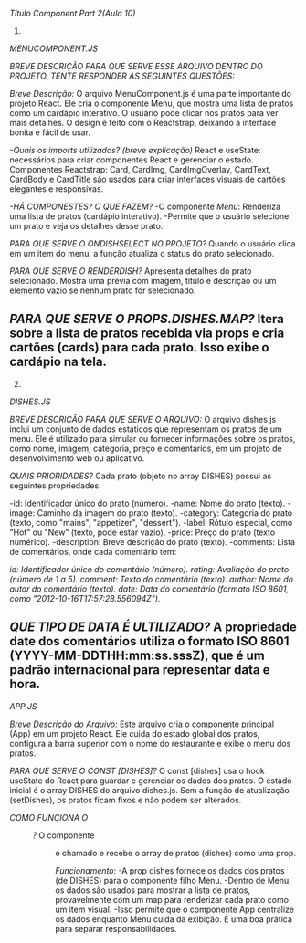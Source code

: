 *Título Component Part 2(Aula 10)*

1. 
*MENUCOMPONENT.JS*

*BREVE DESCRIÇÃO PARA QUE SERVE ESSE ARQUIVO DENTRO DO PROJETO. TENTE RESPONDER AS SEGUINTES QUESTÕES:*

*Breve Descrição:* O arquivo MenuComponent.js é uma parte importante do projeto React. Ele cria o componente Menu, que mostra uma lista de pratos como um cardápio interativo. O usuário pode clicar nos pratos para ver mais detalhes. O design é feito com o Reactstrap, deixando a interface bonita e fácil de usar.

*-Quais os imports utilizados? (breve explicação)*
React e useState: necessários para criar componentes React e gerenciar o estado.
Componentes Reactstrap: Card, CardImg, CardImgOverlay, CardText, CardBody e CardTitle são usados ​​para criar interfaces visuais de cartões elegantes e responsivas.

*-HÁ COMPONESTES? O QUE FAZEM?*
-O componente *Menu*: Renderiza uma lista de pratos (cardápio interativo).
-Permite que o usuário selecione um prato e veja os detalhes desse prato.

*PARA QUE SERVE O ONDISHSELECT NO PROJETO?*
Quando o usuário clica em um item do menu, a função atualiza o status do prato selecionado.

*PARA QUE SERVE O RENDERDISH?*
Apresenta detalhes do prato selecionado. Mostra uma prévia com imagem, título e descrição ou um elemento vazio se nenhum prato for selecionado.

*PARA QUE SERVE O PROPS.DISHES.MAP?*
Itera sobre a lista de pratos recebida via props e cria cartões (cards) para cada prato. Isso exibe o cardápio na tela.
------------------------------------------------------------------------------------------------------------------------------------------------------------------------------------

2.
 *DISHES.JS*

*BREVE DESCRIÇÃO PARA QUE SERVE O ARQUIVO:*
O arquivo dishes.js inclui um conjunto de dados estáticos que representam os pratos de um menu. Ele é utilizado para simular ou fornecer informações sobre os pratos, como nome, imagem, categoria, preço e comentários, em um projeto de desenvolvimento web ou aplicativo.

*QUAIS PRIORIDADES?*
Cada prato (objeto no array DISHES) possui as seguintes propriedades:

-id: Identificador único do prato (número).
-name: Nome do prato (texto).
-image: Caminho da imagem do prato (texto).
-category: Categoria do prato (texto, como "mains", "appetizer", "dessert").
-label: Rótulo especial, como "Hot" ou "New" (texto, pode estar vazio).
-price: Preço do prato (texto numérico).
-description: Breve descrição do prato (texto).
-comments: Lista de comentários, onde cada comentário tem:

*id: Identificador único do comentário (número).*
*rating: Avaliação do prato (número de 1 a 5).*
*comment: Texto do comentário (texto).*
*author: Nome do autor do comentário (texto).*
*date: Data do comentário (formato ISO 8601, como "2012-10-16T17:57:28.556094Z").*


*QUE TIPO DE DATA É ULTILIZADO?*
A propriedade date dos comentários utiliza o formato ISO 8601 (YYYY-MM-DDTHH:mm:ss.sssZ), que é um padrão internacional para representar data e hora.
------------------------------------------------------------------------------------------------------------------------------------------------------------------------------------

*APP.JS*

*Breve Descrição do Arquivo:* Este arquivo cria o componente principal (App) em um projeto React. Ele cuida do estado global dos pratos, configura a barra superior com o nome do restaurante e exibe o menu dos pratos.

*PARA QUE SERVE O CONST [DISHES]?*
O const [dishes] usa o hook useState do React para guardar e gerenciar os dados dos pratos. O estado inicial é o array DISHES do arquivo dishes.js. Sem a função de atualização (setDishes), os pratos ficam fixos e não podem ser alterados.

*COMO FUNCIONA O <MENU DISHES={DISHES} />?*
O componente <Menu /> é chamado e recebe o array de pratos (dishes) como uma prop.

*Funcionamento:*
-A prop dishes fornece os dados dos pratos (de DISHES) para o componente filho Menu.
-Dentro de Menu, os dados são usados para mostrar a lista de pratos, provavelmente com um map para renderizar cada prato como um item visual.
-Isso permite que o componente App centralize os dados enquanto Menu cuida da exibição. É uma boa prática para separar responsabilidades.


